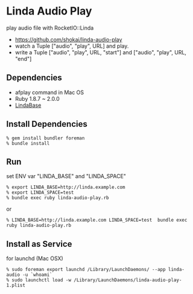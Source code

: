 Linda Audio Play
================
play audio file with RocketIO::Linda

* https://github.com/shokai/linda-audio-play
* watch a Tuple ["audio", "play", URL] and play.
* write a Tuple ["audio", "play", URL, "start"] and ["audio", "play", URL, "end"] 


Dependencies
------------
- afplay command in Mac OS
- Ruby 1.8.7 ~ 2.0.0
- [LindaBase](https://github.com/shokai/linda-base)


Install Dependencies
--------------------

    % gem install bundler foreman
    % bundle install


Run
---

set ENV var "LINDA_BASE" and "LINDA_SPACE"

    % export LINDA_BASE=http://linda.example.com
    % export LINDA_SPACE=test
    % bundle exec ruby linda-audio-play.rb

or

    % LINDA_BASE=http://linda.example.com LINDA_SPACE=test  bundle exec ruby linda-audio-play.rb


Install as Service
------------------

for launchd (Mac OSX)

    % sudo foreman export launchd /Library/LaunchDaemons/ --app linda-audio -u `whoami`
    % sudo launchctl load -w /Library/LaunchDaemons/linda-audio-play-1.plist
